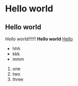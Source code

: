 # Hello world
## Hello world
*Hello world!!!!!!*
**Hello world**
[Hello](https://meng-zmy.github.io/cse15l-lab-reports/)

* hhh
* kkk
* mmm

1. one
2. two
3. three
